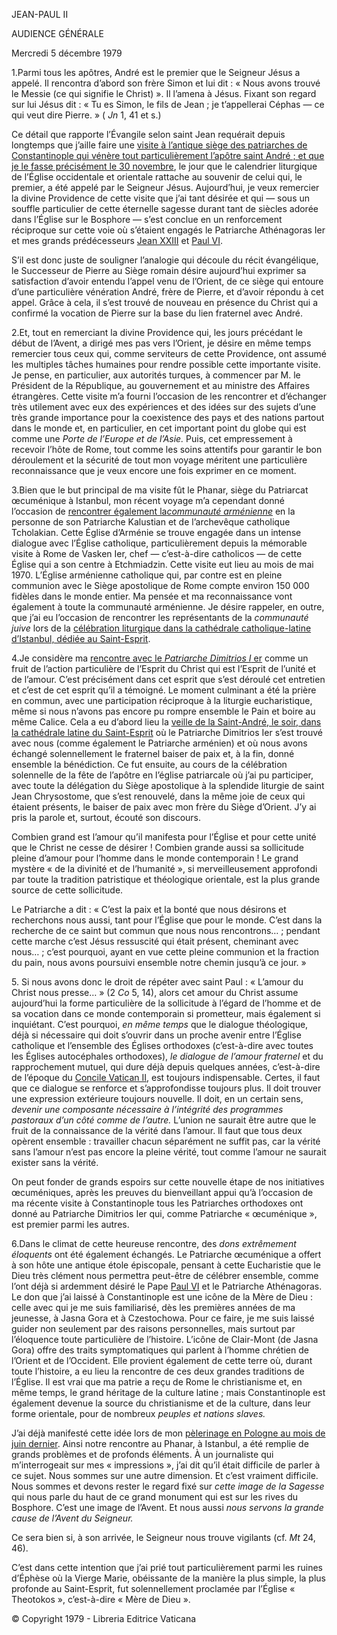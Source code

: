 JEAN-PAUL II

AUDIENCE GÉNÉRALE

Mercredi 5 décembre 1979

1.Parmi tous les apôtres, André est le premier que le Seigneur Jésus a appelé. Il rencontra d’abord son frère Simon et lui dit : « Nous avons trouvé le Messie (ce qui signifie le Christ) ». Il l’amena à Jésus. Fixant son regard sur lui Jésus dit : « Tu es Simon, le fils de Jean ; je t’appellerai Céphas — ce qui veut dire Pierre. » ( *Jn* 1, 41 et s.)

Ce détail que rapporte l’Évangile selon saint Jean requérait depuis longtemps que j’aille faire une [visite à l’antique siège des patriarches de Constantinople qui vénère tout particulièrement l’apôtre saint André ; et que je le fasse précisément le 30 novembre](/content/john-paul-ii/fr/travels/sub_index1979/trav_turkey.html), le jour que le calendrier liturgique de l’Église occidentale et orientale rattache au souvenir de celui qui, le premier, a été appelé par le Seigneur Jésus. Aujourd’hui, je veux remercier la divine Providence de cette visite que j’ai tant désirée et qui — sous un souffle particulier de cette éternelle sagesse durant tant de siècles adorée dans l’Église sur le Bosphore — s’est conclue en un renforcement réciproque sur cette voie où s’étaient engagés le Patriarche Athénagoras Ier et mes grands prédécesseurs [Jean XXIII](/content/john-xxiii/fr.html) et [Paul VI](/content/paul-vi/fr.html).

S’il est donc juste de souligner l’analogie qui découle du récit évangélique, le Successeur de Pierre au Siège romain désire aujourd’hui exprimer sa satisfaction d’avoir entendu l’appel venu de l’Orient, de ce siège qui entoure d’une particulière vénération André, frère de Pierre, et d’avoir répondu à cet appel. Grâce à cela, il s’est trouvé de nouveau en présence du Christ qui a confirmé la vocation de Pierre sur la base du lien fraternel avec André.

2.Et, tout en remerciant la divine Providence qui, les jours précédant le début de l’Avent, a dirigé mes pas vers l’Orient, je désire en même temps remercier tous ceux qui, comme serviteurs de cette Providence, ont assumé les multiples tâches humaines pour rendre possible cette importante visite. Je pense, en particulier, aux autorités turques, à commencer par M. le Président de la République, au gouvernement et au ministre des Affaires étrangères. Cette visite m’a fourni l’occasion de les rencontrer et d’échanger très utilement avec eux des expériences et des idées sur des sujets d’une très grande importance pour la coexistence des pays et des nations partout dans le monde et, en particulier, en cet important point du globe qui est comme une *Porte de l’Europe et de l’Asie.* Puis, cet empressement à recevoir l’hôte de Rome, tout comme les soins attentifs pour garantir le bon déroulement et la sécurité de tout mon voyage méritent une particulière reconnaissance que je veux encore une fois exprimer en ce moment.

3.Bien que le but principal de ma visite fût le Phanar, siège du Patriarcat œcuménique à Istanbul, mon récent voyage m’a cependant donné l’occasion de [rencontrer également la](/content/john-paul-ii/fr/speeches/1979/november/documents/hf_jp-ii_spe_19791129_istanbul-turchia.html)*[communauté arménienne](/content/john-paul-ii/fr/speeches/1979/november/documents/hf_jp-ii_spe_19791129_istanbul-turchia.html)* en la personne de son Patriarche Kalustian et de l’archevêque catholique Tcholakian. Cette Église d’Arménie se trouve engagée dans un intense dialogue avec l’Église catholique, particulièrement depuis la mémorable visite à Rome de Vasken Ier, chef — c’est-à-dire catholicos — de cette Église qui a son centre à Etchmiadzin. Cette visite eut lieu au mois de mai 1970. L’Église arménienne catholique qui, par contre est en pleine communion avec le Siège apostolique de Rome compte environ 150 000 fidèles dans le monde entier. Ma pensée et ma reconnaissance vont également à toute la communauté arménienne. Je désire rappeler, en outre, que j’ai eu l’occasion de rencontrer les représentants de la *communauté juive* lors de la [célébration liturgique dans la cathédrale catholique-latine d’Istanbul, dédiée au Saint-Esprit](/content/john-paul-ii/fr/homilies/1979/documents/hf_jp-ii_hom_19791129_turkey-istanbul.html).

4.Je considère ma [rencontre avec le *Patriarche Dimitrios I* er](/content/john-paul-ii/fr/speeches/1979/november/documents/hf_jp-ii_spe_19791130_istanbul-turchia.html) comme un fruit de l’action particulière de l’Esprit du Christ qui est l’Esprit de l’unité et de l’amour. C’est précisément dans cet esprit que s’est déroulé cet entretien et c’est de cet esprit qu’il a témoigné. Le moment culminant a été la prière en commun, avec une participation réciproque à la liturgie eucharistique, même si nous n’avons pas encore pu rompre ensemble le Pain et boire au même Calice. Cela a eu d’abord lieu la [veille de la Saint-André, le soir, dans la cathédrale latine du Saint-Esprit](/content/john-paul-ii/fr/homilies/1979/documents/hf_jp-ii_hom_19791129_turkey-istanbul.html) où le Patriarche Dimitrios Ier s’est trouvé avec nous (comme également le Patriarche arménien) et où nous avons échangé solennellement le fraternel baiser de paix et, à la fin, donné ensemble la bénédiction. Ce fut ensuite, au cours de la célébration solennelle de la fête de l’apôtre en l’église patriarcale où j’ai pu participer, avec toute la délégation du Siège apostolique à la splendide liturgie de saint Jean Chrysostome, que s’est renouvelé, dans la même joie de ceux qui étaient présents, le baiser de paix avec mon frère du Siège d’Orient. J’y ai pris la parole et, surtout, écouté son discours.

Combien grand est l’amour qu’il manifesta pour l’Église et pour cette unité que le Christ ne cesse de désirer ! Combien grande aussi sa sollicitude pleine d’amour pour l’homme dans le monde contemporain ! Le grand mystère « de la divinité et de l’humanité », si merveilleusement approfondi par toute la tradition patristique et théologique orientale, est la plus grande source de cette sollicitude.

Le Patriarche a dit : « C’est la paix et la bonté que nous désirons et recherchons nous aussi, tant pour l’Église que pour le monde. C’est dans la recherche de ce saint but commun que nous nous rencontrons… ; pendant cette marche c’est Jésus ressuscité qui était présent, cheminant avec nous… ; c’est pourquoi, ayant en vue cette pleine communion et la fraction du pain, nous avons poursuivi ensemble notre chemin jusqu’à ce jour. »

5\. Si nous avons donc le droit de répéter avec saint Paul : « L’amour du Christ nous presse… » (2 *Co* 5, 14), alors cet amour du Christ assume aujourd’hui la forme particulière de la sollicitude à l’égard de l’homme et de sa vocation dans ce monde contemporain si prometteur, mais également si inquiétant. C’est pourquoi, *en même temps* que le dialogue théologique, déjà si nécessaire qui doit s’ouvrir dans un proche avenir entre l’Église catholique et l’ensemble des Églises orthodoxes (c’est-à-dire avec toutes les Églises autocéphales orthodoxes), *le dialogue de l’amour fraternel* et du rapprochement mutuel, qui dure déjà depuis quelques années, c’est-à-dire de l’époque du [Concile Vatican II](http://www.vatican.va/archive/hist_councils/ii_vatican_council/index_fr.htm), est toujours indispensable. Certes, il faut que ce dialogue se renforce et s’approfondisse toujours plus. Il doit trouver une expression extérieure toujours nouvelle. Il doit, en un certain sens, *devenir une composante nécessaire à l’intégrité des programmes pastoraux d’un côté comme de l’autre.* L’union ne saurait être autre que le fruit de la connaissance de la vérité dans l’amour. Il faut que tous deux opèrent ensemble : travailler chacun séparément ne suffit pas, car la vérité sans l’amour n’est pas encore la pleine vérité, tout comme l’amour ne saurait exister sans la vérité.

On peut fonder de grands espoirs sur cette nouvelle étape de nos initiatives œcuméniques, après les preuves du bienveillant appui qu’à l’occasion de ma récente visite à Constantinople tous les Patriarches orthodoxes ont donné au Patriarche Dimitrios Ier qui, comme Patriarche « œcuménique », est premier parmi les autres.

6.Dans le climat de cette heureuse rencontre, des *dons extrêmement éloquents* ont été également échangés. Le Patriarche œcuménique a offert à son hôte une antique étole épiscopale, pensant à cette Eucharistie que le Dieu très clément nous permettra peut-être de célébrer ensemble, comme l’ont déjà si ardemment désiré le Pape [Paul VI](/content/paul-vi/fr.html) et le Patriarche Athénagoras. Le don que j’ai laissé à Constantinople est une icône de la Mère de Dieu : celle avec qui je me suis familiarisé, dès les premières années de ma jeunesse, à Jasna Gora et à Czestochowa. Pour ce faire, je me suis laissé guider non seulement par des raisons personnelles, mais surtout par l’éloquence toute particulière de l’histoire. L’icône de Clair-Mont (de Jasna Gora) offre des traits symptomatiques qui parlent à l’homme chrétien de l’Orient et de l’Occident. Elle provient également de cette terre où, durant toute l’histoire, a eu lieu la rencontre de ces deux grandes traditions de l’Église. Il est vrai que ma patrie a reçu de Rome le christianisme et, en même temps, le grand héritage de la culture latine ; mais Constantinople est également devenue la source du christianisme et de la culture, dans leur forme orientale, pour de nombreux *peuples et nations slaves.*

J’ai déjà manifesté cette idée lors de mon [pèlerinage en Pologne au mois de juin dernier](/content/john-paul-ii/fr/travels/sub_index1979/trav_poland-1979.html). Ainsi notre rencontre au Phanar, à Istanbul, a été remplie de grands problèmes et de profonds éléments. À un journaliste qui m’interrogeait sur mes « impressions », j’ai dit qu’il était difficile de parler à ce sujet. Nous sommes sur une autre dimension. Et c’est vraiment difficile. Nous sommes et devons rester le regard fixé sur *cette image de la Sagesse* qui nous parle du haut de ce grand monument qui est sur les rives du Bosphore. C’est une image de l’Avent. Et nous aussi *nous servons la grande cause de l’Avent du Seigneur.*

Ce sera bien si, à son arrivée, le Seigneur nous trouve vigilants (cf. *Mt* 24, 46).

C’est dans cette intention que j’ai prié tout particulièrement parmi les ruines d’Éphèse où la Vierge Marie, obéissante de la manière la plus simple, la plus profonde au Saint-Esprit, fut solennellement proclamée par l’Église « Theotokos », c’est-à-dire « Mère de Dieu ».

© Copyright 1979 - Libreria Editrice Vaticana